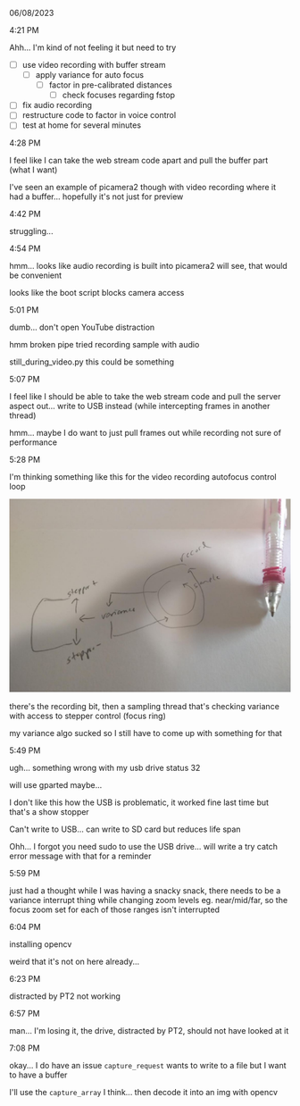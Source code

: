 06/08/2023

4:21 PM

Ahh... I'm kind of not feeling it but need to try

- [ ] use video recording with buffer stream
  - [ ] apply variance for auto focus
    - [ ] factor in pre-calibrated distances
      - [ ] check focuses regarding fstop
- [ ] fix audio recording
- [ ] restructure code to factor in voice control
- [ ] test at home for several minutes

4:28 PM

I feel like I can take the web stream code apart and pull the buffer part (what I want)

I've seen an example of picamera2 though with video recording where it had a buffer... hopefully it's not just for preview

4:42 PM

struggling...

4:54 PM

hmm... looks like audio recording is built into picamera2 will see, that would be convenient

looks like the boot script blocks camera access

5:01 PM

dumb... don't open YouTube distraction

hmm broken pipe tried recording sample with audio

still_during_video.py this could be something

5:07 PM

I feel like I should be able to take the web stream code and pull the server aspect out... write to USB instead (while intercepting frames in another thread)

hmm... maybe I do want to just pull frames out while recording not sure of performance

5:28 PM

I'm thinking something like this for the video recording autofocus control loop

<img src="./video-focus-control-loop.JPG"/>

there's the recording bit, then a sampling thread that's checking variance with access to stepper control (focus ring)

my variance algo sucked so I still have to come up with something for that

5:49 PM

ugh... something wrong with my usb drive status 32

will use gparted maybe...

I don't like this how the USB is problematic, it worked fine last time but that's a show stopper

Can't write to USB... can write to SD card but reduces life span

Ohh... I forgot you need sudo to use the USB drive... will write a try catch error message with that for a reminder

5:59 PM

just had a thought while I was having a snacky snack, there needs to be a variance interrupt thing while changing zoom levels eg. near/mid/far, so the focus zoom set for each of those ranges isn't interrupted

6:04 PM

installing opencv

weird that it's not on here already...

6:23 PM

distracted by PT2 not working

6:57 PM

man... I'm losing it, the drive, distracted by PT2, should not have looked at it

7:08 PM

okay... I do have an issue `capture_request` wants to write to a file but I want to have a buffer

I'll use the `capture_array` I think... then decode it into an img with opencv

